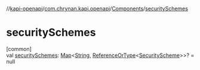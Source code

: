 //[kapi-openapi](../../../index.md)/[com.chrynan.kapi.openapi](../index.md)/[Components](index.md)/[securitySchemes](security-schemes.md)

# securitySchemes

[common]\
val [securitySchemes](security-schemes.md): [Map](https://kotlinlang.org/api/latest/jvm/stdlib/kotlin.collections/-map/index.html)&lt;[String](https://kotlinlang.org/api/latest/jvm/stdlib/kotlin/-string/index.html), [ReferenceOrType](../-reference-or-type/index.md)&lt;[SecurityScheme](../-security-scheme/index.md)&gt;&gt;? = null
